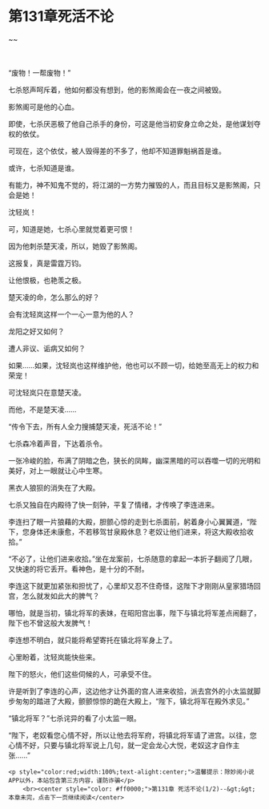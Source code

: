 # 第131章死活不论
~~
    	    <p name="pagetop" href="javascript:void(0);" onclick="return false" style="line-height: 35px;padding: 10px;color: #333;"> </p><p>“废物！一帮废物！”</p><p>七杀怒声呵斥着，他如何都没有想到，他的影煞阁会在一夜之间被毁。</p><p>影煞阁可是他的心血。</p><p>即使，七杀厌恶极了他自己杀手的身份，可这是他当初安身立命之处，是他谋划夺权的依仗。</p><p>可现在，这个依仗，被人毁得差的不多了，他却不知道罪魁祸首是谁。</p><p>或许，七杀知道是谁。</p><p>有能力，神不知鬼不觉的，将江湖的一方势力摧毁的人，而且目标又是影煞阁，只会是她！</p><p>沈轻岚！</p><p>可，知道是她，七杀心里就觉着更可恨！</p><p>因为他刺杀楚天凌，所以，她毁了影煞阁。</p><p>这报复，真是雷霆万钧。</p><p>让他恨极，也艳羡之极。</p><p>楚天凌的命，怎么那么的好？</p><p>会有沈轻岚这样一个一心一意为他的人？</p><p>龙阳之好又如何？</p><p>遭人非议、诟病又如何？</p><p>如果……如果，沈轻岚也这样维护他，他也可以不顾一切，给她至高无上的权力和荣宠！</p><p>可沈轻岚只在意楚天凌。</p><p>而他，不是楚天凌……</p><p>“传令下去，所有人全力搜捕楚天凌，死活不论！”</p><p>七杀森冷着声音，下达着杀令。</p><p>一张冷峻的脸，布满了阴暗之色，狭长的凤眸，幽深黑暗的可以吞噬一切的光明和美好，对上一眼就让心中生寒。</p><p>黑衣人狼狈的消失在了大殿。</p><p>七杀又独自在内殿待了快一刻钟，平复了情绪，才传唤了李连进来。</p><p>李连扫了眼一片狼藉的大殿，胆颤心惊的走到七杀面前，躬着身小心翼翼道，“陛下，您身体还未康愈，不若移驾甘泉殿休息？老奴让他们进来，将这大殿收拾收拾。”</p><p>“不必了，让他们进来收拾。”坐在龙案前，七杀随意的拿起一本折子翻阅了几眼，又快速的将它丢开。看神色，是十分的不耐。</p><p>李连这下就更加紧张和担忧了，心里却又忍不住奇怪，这陛下才刚刚从皇家猎场回宫，怎么就发如此大的脾气？</p><p>哪怕，就是当初，镇北将军的表妹，在昭阳宫出事，陛下与镇北将军差点闹翻了，陛下也不曾这般大发脾气！</p><p>李连想不明白，就只能将希望寄托在镇北将军身上了。</p><p>心里盼着，沈轻岚能快些来。</p><p>陛下的怒火，他们这些伺候的人，可承受不住。</p><p>许是听到了李连的心声，这边他才让外面的宫人进来收拾，派去宫外的小太监就脚步匆匆的踏进了大殿，颤颤惊惊的跪在大殿上，“陛下，镇北将军在殿外求见。”</p><p>“镇北将军？”七杀诧异的看了小太监一眼。</p><p>“陛下，老奴看您心情不好，所以让他去将军府，将镇北将军请了进宫。以往，您心情不好，只要与镇北将军说上几句，就一定会龙心大悦，老奴这才自作主张……”</p>
    	
   	<p style="color:red;width:100%;text-alight:center;">温馨提示：除妙阅小说APP以外，本站包含第三方内容，谨防诈骗</p>
    	<br><center style="color: #ff0000;">第131章 死活不论(1/2)--&gt;&gt;本章未完，点击下一页继续阅读</center>
    	
